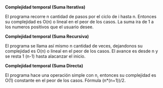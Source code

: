 **Complejidad temporal (Suma Iterativa)**

El programa recorre n cantidad de pasos por el ciclo de i hasta n. Entonces su complejidad es O(n) o lineal en el peor de los casos.
La suma ira de 1 a los numeros positivos que el usuario desee. 


**Complejidad temporal (Suma Recursiva)**

El programa se llama así mismo n cantidad de veces, dejandonos su complejidad es O(n) o lineal en el peor de los casos.
El avance es desde n y se resta 1 (n-1) hasta alacanzar el inicio.


**Complejidad temporal (Suma Directa)**

El programa hace una operación simple con n, entonces su complejidad es O(1) constante en el peor de los casos.
Fórmula (n*(n+1))/2.